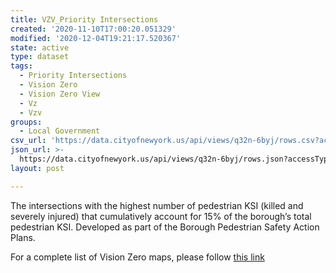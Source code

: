 ```yaml
---
title: VZV_Priority Intersections
created: '2020-11-10T17:00:20.051329'
modified: '2020-12-04T19:21:17.520367'
state: active
type: dataset
tags:
  - Priority Intersections
  - Vision Zero
  - Vision Zero View
  - Vz
  - Vzv
groups:
  - Local Government
csv_url: 'https://data.cityofnewyork.us/api/views/q32n-6byj/rows.csv?accessType=DOWNLOAD'
json_url: >-
  https://data.cityofnewyork.us/api/views/q32n-6byj/rows.json?accessType=DOWNLOAD
layout: post

---
```

The intersections with the highest number of pedestrian KSI (killed and severely injured) that cumulatively account for 15% of the borough’s total pedestrian KSI. Developed as part of the Borough Pedestrian Safety Action Plans.

For a complete list of Vision Zero maps, please follow <a href="https://data.cityofnewyork.us/browse?q=vzv&sortBy=last_modified&utf8=%E2%9C%93">this link</a>
